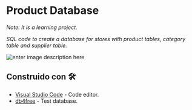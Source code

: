 # **Product Database**

_Note: It is a learning project._

_SQL code to create a database for stores with product tables, category table and supplier table._



![enter image description here][1]


  [1]: https://www.flaticon.es/svg/static/icons/svg/4003/4003686.svg
  
## Construido con 🛠️

* [Visual Studio Code](https://code.visualstudio.com) - Code editor.
* [db4free](https://www.db4free.net) - Test database.